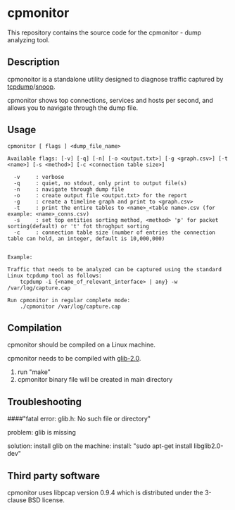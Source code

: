 # cpmonitor

This repository contains the source code for the cpmonitor - dump analyzing tool.


## Description

cpmonoitor is a standalone utility designed to diagnose traffic captured by [tcpdump](www.tcpdump.org)/[snoop](http://snoopwpf.codeplex.com/).

cpmonitor shows top connections, services and hosts per second, and allows you to navigate through the dump file. 


## Usage

    cpmonitor [ flags ] <dump_file_name>

    Available flags: [-v] [-q] [-n] [-o <output.txt>] [-g <graph.csv>] [-t <name>] [-s <method>] [-c <connection table size>]

      -v     : verbose
      -q     : quiet, no stdout, only print to output file(s)
      -n     : navigate through dump file
      -o     : create output file <output.txt> for the report
      -g     : create a timeline graph and print to <graph.csv>
      -t     : print the entire tables to <name>_<table name>.csv (for example: <name>_conns.csv)
      -s     : set top entities sorting method, <method> 'p' for packet sorting(default) or 't' fot throghput sorting
      -c     : connection table size (number of entries the connection table can hold, an integer, default is 10,000,000)


	Example:

	Traffic that needs to be analyzed can be captured using the standard Linux tcpdump tool as follows:
		tcpdump -i {<name_of_relevant_interface> | any} -w /var/log/capture.cap

	Run cpmonitor in regular complete mode:
		./cpmonitor /var/log/capture.cap

  
## Compilation

cpmonitor should be compiled on a Linux machine.

cpmonitor needs to be compiled with [glib-2.0](https://developer.gnome.org/glib/).

1. run "make"
2. cpmonitor binary file will be created in main directory


## Troubleshooting

####"fatal error: glib.h: No such file or directory"

problem: glib is missing

solution: install glib on the machine: install: "sudo apt-get install libglib2.0-dev"


## Third party software

cpmonitor uses libpcap version 0.9.4 which is distributed under the 3-clause BSD license.
